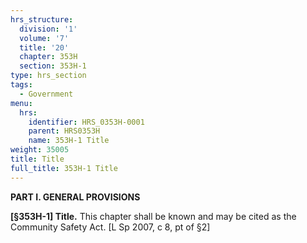 ```yaml
---
hrs_structure:
  division: '1'
  volume: '7'
  title: '20'
  chapter: 353H
  section: 353H-1
type: hrs_section
tags:
  - Government
menu:
  hrs:
    identifier: HRS_0353H-0001
    parent: HRS0353H
    name: 353H-1 Title
weight: 35005
title: Title
full_title: 353H-1 Title
---
```

**PART I. GENERAL PROVISIONS**

**[§353H-1] Title.** This chapter shall be known and may be cited as the Community Safety Act. [L Sp 2007, c 8, pt of §2]